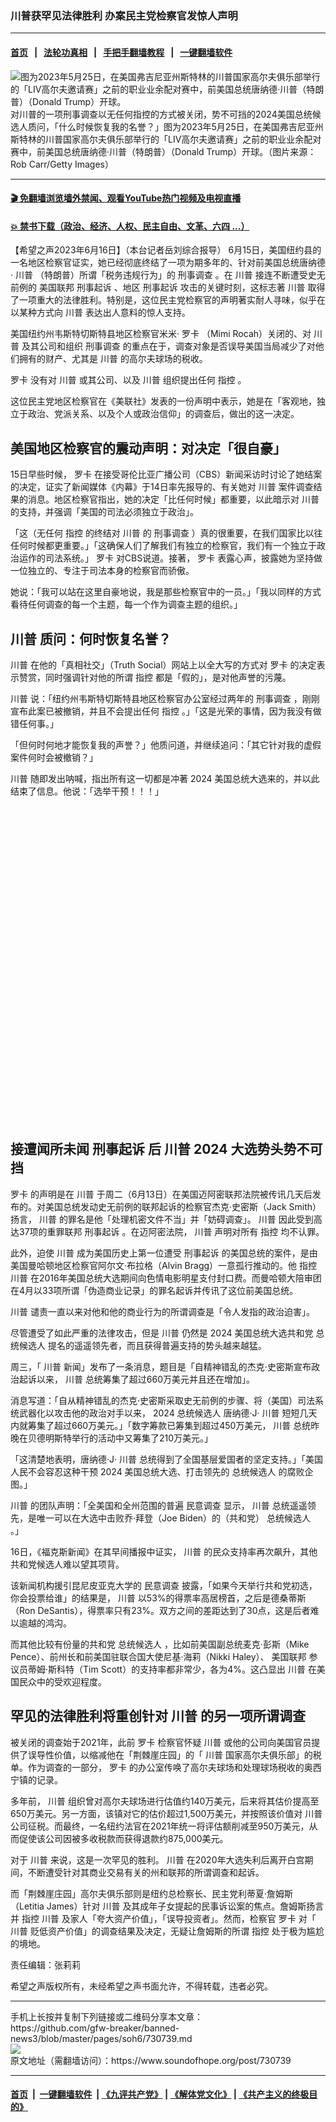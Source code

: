 ### 川普获罕见法律胜利 办案民主党检察官发惊人声明
------------------------

#### [首页](https://github.com/gfw-breaker/banned-news3/blob/master/README.md) &nbsp;&nbsp;|&nbsp;&nbsp; [法轮功真相](https://github.com/begood0513/basic/blob/master/README.md)  &nbsp;&nbsp;|&nbsp;&nbsp; [手把手翻墙教程](https://github.com/gfw-breaker/guides/wiki)  &nbsp;&nbsp;|&nbsp;&nbsp; [一键翻墙软件](https://github.com/gfw-breaker/nogfw/blob/master/README.md)  



<div><img alt="图为2023年5月25日，在美国弗吉尼亚州斯特林的川普国家高尔夫俱乐部举行的「LIV高尔夫邀请赛」之前的职业业余配对赛中，前美国总统唐纳德·川普（特朗普）（Donald Trump）开球。" src="https://img.soundofhope.org/2023-05/1685418233309.jpg"/>
<br/><figcaption class="caption">
 对川普的一项刑事调查以无任何指控的方式被关闭，势不可挡的2024美国总统候选人质问，「什么时候恢复我的名誉？」图为2023年5月25日，在美国弗吉尼亚州斯特林的川普国家高尔夫俱乐部举行的「LIV高尔夫邀请赛」之前的职业业余配对赛中，前美国总统唐纳德·川普（特朗普）（Donald Trump）开球。（图片来源：Rob Carr/Getty Images）
</figcaption></div><hr/>

#### [ 🎬  免翻墙浏览墙外禁闻、观看YouTube热门视频及电视直播](https://github.com/gfw-breaker/HelloWorld)

#### [ 💥  禁书下载（政治、经济、人权、民主自由、文革、六四 ...）](https://github.com/gfw-breaker/books/blob/master/README.md)

<div><div class="Content__Wrapper sc-1bvya0-0 elmmKw article_body" data-checkusr="" itemprop="articleBody">
 <div id="post_place_1">
 </div>
 <p class="meta-top">
  <span class="meta">
   【希望之声2023年6月16日】（本台记者岳刘综合报导）
  </span>
  6月15日，美国纽约县的一名地区检察官证实，她已经彻底终结了一项为期多年的、针对前美国总统唐纳德·
  <ok href="/term/1041">
   川普
  </ok>
  （特朗普）所谓「税务违规行为」的
  <ok href="/term/20011">
   刑事调查
  </ok>
  。在
  <ok href="/term/1041">
   川普
  </ok>
  接连不断遭受史无前例的
  <ok href="/term/879998">
   美国联邦
  </ok>
  <ok href="/term/855365">
   刑事起诉
  </ok>
  、地区
  <ok href="/term/855365">
   刑事起诉
  </ok>
  攻击的关键时刻，这标志著
  <ok href="/term/1041">
   川普
  </ok>
  取得了一项重大的法律胜利。特别是，这位民主党检察官的声明著实耐人寻味，似乎在以某种方式向
  <ok href="/term/1041">
   川普
  </ok>
  表达出人意料的惊人支持。
 </p>
 <p>
  美国纽约州韦斯特切斯特县地区检察官米米·
  <ok href="/term/881465">
   罗卡
  </ok>
  （Mimi Rocah）关闭的、对
  <ok href="/term/1041">
   川普
  </ok>
  及其公司和组织
  <ok href="/term/20011">
   刑事调查
  </ok>
  的重点在于，调查对象是否误导美国当局减少了对他们拥有的财产、尤其是
  <ok href="/term/1041">
   川普
  </ok>
  的高尔夫球场的税收。
 </p>
 <p>
  <ok href="/term/881465">
   罗卡
  </ok>
  没有对
  <ok href="/term/1041">
   川普
  </ok>
  或其公司、以及
  <ok href="/term/1041">
   川普
  </ok>
  组织提出任何
  <ok href="/term/56190">
   指控
  </ok>
  。
 </p>
 <p>
  这位民主党地区检察官在《美联社》发表的一份声明中表示，她是在「客观地，独立于政治、党派关系、以及个人或政治信仰」的调查后，做出的这一决定。
 </p>
 <h2>
  <strong>
   美国地区检察官的震动声明：对决定「很自豪」
  </strong>
 </h2>
 <p>
  15日早些时候，
  <ok href="/term/881465">
   罗卡
  </ok>
  在接受哥伦比亚广播公司（CBS）新闻采访时讨论了她结案的决定，证实了新闻媒体《内幕》于14日率先报导的、有关她对
  <ok href="/term/1041">
   川普
  </ok>
  案件调查结果的消息。地区检察官指出，她的决定「比任何时候」都重要，以此暗示对
  <ok href="/term/1041">
   川普
  </ok>
  的支持，并强调「美国的司法必须独立于政治」。
 </p>
 <p>
  「这（无任何
  <ok href="/term/56190">
   指控
  </ok>
  的终结对
  <ok href="/term/1041">
   川普
  </ok>
  的
  <ok href="/term/20011">
   刑事调查
  </ok>
  ）真的很重要，在我们国家比以往任何时候都更重要。」「这确保人们了解我们有独立的检察官，我们有一个独立于政治运作的司法系统。」
  <ok href="/term/881465">
   罗卡
  </ok>
  对CBS说道。接著，
  <ok href="/term/881465">
   罗卡
  </ok>
  表露心声，披露她为坚持做一位独立的、专注于司法本身的检察官而骄傲。
 </p>
 <p>
  她说：「我可以站在这里自豪地说，我是那些检察官中的一员。」「我以同样的方式看待任何调查的每一个主题，每一个作为调查主题的组织。」
 </p>
 <h2>
  <strong>
   <ok href="/term/1041">
    川普
   </ok>
   质问：何时恢复名誉？
  </strong>
 </h2>
 <p>
  <ok href="/term/1041">
   川普
  </ok>
  在他的「真相社交」（Truth Social）网站上以全大写的方式对
  <ok href="/term/881465">
   罗卡
  </ok>
  的决定表示赞赏，同时强调针对他的所谓
  <ok href="/term/56190">
   指控
  </ok>
  都是「假的」，是对他声誉的污蔑。
 </p>
 <p>
  <ok href="/term/1041">
   川普
  </ok>
  说：「纽约州韦斯特切斯特县地区检察官办公室经过两年的
  <ok href="/term/20011">
   刑事调查
  </ok>
  ，刚刚宣布此案已被撤销，并且不会提出任何
  <ok href="/term/56190">
   指控
  </ok>
  。」「这是光荣的事情，因为我没有做错任何事。」
 </p>
 <p>
  「但何时何地才能恢复我的声誉？」他质问道，并继续追问：「其它针对我的虚假案件何时会被撤销？」
 </p>
 <p>
  <ok href="/term/1041">
   川普
  </ok>
  随即发出呐喊，指出所有这一切都是冲著
  <ok href="/term/486788">
   2024
  </ok>
  美国总统大选来的，并以此结束了信息。他说：「选举干预！！！」
 </p>
 <div class="soh-embed">
  <div class="soh-embed-inner">
   <div class="iframely-truthsocial iframely-app iframely-embed">
    <div class="iframely-responsive" style="padding-bottom: 100%;">
    </div>
   </div>
  </div>
 </div>
 <h2>
  <strong>
   接遭闻所未闻
   <ok href="/term/855365">
    刑事起诉
   </ok>
   后
   <ok href="/term/1041">
    川普
   </ok>
   <ok href="/term/486788">
    2024
   </ok>
   大选势头势不可挡
  </strong>
 </h2>
 <p>
  <ok href="/term/881465">
   罗卡
  </ok>
  的声明是在
  <ok href="/term/1041">
   川普
  </ok>
  于周二（6月13日）在美国迈阿密联邦法院被传讯几天后发布的。对美国总统发动史无前例的联邦起诉的检察官杰克·史密斯（Jack Smith）扬言，
  <ok href="/term/1041">
   川普
  </ok>
  的罪名是他「处理机密文件不当」并「妨碍调查」。
  <ok href="/term/1041">
   川普
  </ok>
  因此受到高达37项的重罪联邦
  <ok href="/term/855365">
   刑事起诉
  </ok>
  。在迈阿密法院，
  <ok href="/term/1041">
   川普
  </ok>
  声明对所有
  <ok href="/term/56190">
   指控
  </ok>
  均不认罪。
 </p>
 <p>
  此外，迫使
  <ok href="/term/1041">
   川普
  </ok>
  成为美国历史上第一位遭受
  <ok href="/term/855365">
   刑事起诉
  </ok>
  的美国总统的案件，是由美国曼哈顿地区检察官阿尔文·布拉格（Alvin Bragg）一意孤行推动的。他
  <ok href="/term/56190">
   指控
  </ok>
  <ok href="/term/1041">
   川普
  </ok>
  在2016年美国总统大选期间向色情电影明星支付封口费。而曼哈顿大陪审团在4月以33项所谓「伪造商业记录」的罪名起诉并传讯了这位前美国总统。
 </p>
 <p>
  <ok href="/term/1041">
   川普
  </ok>
  谴责一直以来对他和他的商业行为的所谓调查是「令人发指的政治迫害」。
 </p>
 <p>
  尽管遭受了如此严重的法律攻击，但是
  <ok href="/term/1041">
   川普
  </ok>
  仍然是
  <ok href="/term/486788">
   2024
  </ok>
  美国总统大选共和党
  <ok href="/term/12029">
   总统候选人
  </ok>
  提名的遥遥领先者，而且获得普遍支持的势头越来越猛。
 </p>
 <p>
  周三，「
  <ok href="/term/1041">
   川普
  </ok>
  新闻」发布了一条消息，题目是「自精神错乱的杰克·史密斯宣布政治起诉以来，
  <ok href="/term/1041">
   川普
  </ok>
  总统筹集了超过660万美元并且还在增加」。
 </p>
 <p>
  消息写道：「自从精神错乱的杰克·史密斯采取史无前例的步骤、将（美国）司法系统武器化以攻击他的政治对手以来，
  <ok href="/term/486788">
   2024
  </ok>
  <ok href="/term/12029">
   总统候选人
  </ok>
  唐纳德·J·
  <ok href="/term/1041">
   川普
  </ok>
  短短几天内就筹集了超过660万美元。」「数字筹款已筹集到超过450万美元，
  <ok href="/term/1041">
   川普
  </ok>
  总统昨晚在贝德明斯特举行的活动中又筹集了210万美元。」
 </p>
 <p>
  「这清楚地表明，唐纳德·J·
  <ok href="/term/1041">
   川普
  </ok>
  总统得到了全国基层爱国者的坚定支持。」「美国人民不会容忍这种干预
  <ok href="/term/486788">
   2024
  </ok>
  美国总统大选、打击领先的
  <ok href="/term/12029">
   总统候选人
  </ok>
  的腐败企图。」
 </p>
 <p>
  <ok href="/term/1041">
   川普
  </ok>
  的团队声明：「全美国和全州范围的普遍
  <ok href="/term/24923">
   民意调查
  </ok>
  显示，
  <ok href="/term/1041">
   川普
  </ok>
  总统遥遥领先，是唯一可以在大选中击败乔·拜登（Joe Biden）的（共和党）
  <ok href="/term/12029">
   总统候选人
  </ok>
  。」
 </p>
 <p>
  16日，《福克斯新闻》在其早间播报中证实，
  <ok href="/term/1041">
   川普
  </ok>
  的民众支持率再次飙升，其他共和党候选人难以望其项背。
 </p>
 <p>
  该新闻机构援引昆尼皮亚克大学的
  <ok href="/term/24923">
   民意调查
  </ok>
  披露，「如果今天举行共和党初选，你会投票给谁」的结果是，
  <ok href="/term/1041">
   川普
  </ok>
  以53%的得票率高居榜首，之后是德桑蒂斯（Ron DeSantis），得票率只有23%。双方之间的差距达到了30点，这是后者难以逾越的鸿沟。
 </p>
 <p>
  而其他比较有份量的共和党
  <ok href="/term/12029">
   总统候选人
  </ok>
  ，比如前美国副总统麦克·彭斯（Mike Pence）、前州长和前美国驻联合国大使尼基·海莉（Nikki Haley）、
  <ok href="/term/879998">
   美国联邦
  </ok>
  参议员蒂姆·斯科特（Tim Scott）的支持率都非常少，各为4%。这凸显出
  <ok href="/term/1041">
   川普
  </ok>
  在美国民众中的受欢迎程度。
 </p>
 <h2>
  <strong>
   罕见的法律胜利将重创针对
   <ok href="/term/1041">
    川普
   </ok>
   的另一项所谓调查
  </strong>
 </h2>
 <p>
  被关闭的调查始于2021年，此前
  <ok href="/term/881465">
   罗卡
  </ok>
  检察官怀疑
  <ok href="/term/1041">
   川普
  </ok>
  或他的公司向美国官员提供了误导性价值，以缩减他在「荆棘崖庄园」的「
  <ok href="/term/1041">
   川普
  </ok>
  国家高尔夫俱乐部」的税单。作为调查的一部分，
  <ok href="/term/881465">
   罗卡
  </ok>
  的办公室传唤了高尔夫球场和处理球场税收的奥西宁镇的记录。
 </p>
 <p>
  多年前，
  <ok href="/term/1041">
   川普
  </ok>
  组织曾对高尔夫球场进行估值约140万美元，后来将其估价提高至650万美元。另一方面，该镇对它的估价超过1,500万美元，并按照该价值对
  <ok href="/term/1041">
   川普
  </ok>
  公司征税。而最终，一名纽约法官在2021年统一将评估额削减至950万美元，从而促使该公司因被多收税款而获得退款约875,000美元。
 </p>
 <p>
  对于
  <ok href="/term/1041">
   川普
  </ok>
  来说，这是一次罕见的胜利。
  <ok href="/term/1041">
   川普
  </ok>
  在2020年大选失利后离开白宫期间，不断遭受针对其商业交易有关的州和联邦的所谓调查和起诉。
 </p>
 <p>
  而「荆棘崖庄园」高尔夫俱乐部则是纽约总检察长、民主党利蒂夏·詹姆斯（Letitia James）针对
  <ok href="/term/1041">
   川普
  </ok>
  及其成年子女提起的民事诉讼案的焦点。詹姆斯扬言并
  <ok href="/term/56190">
   指控
  </ok>
  <ok href="/term/1041">
   川普
  </ok>
  及家人「夸大资产价值」，「误导投资者」。然而，检察官
  <ok href="/term/881465">
   罗卡
  </ok>
  对「
  <ok href="/term/1041">
   川普
  </ok>
  贬低资产价值」的调查结果及决定，无疑让詹姆斯的所谓
  <ok href="/term/56190">
   指控
  </ok>
  处于极为尴尬的境地。
 </p>
 <p class="meta-btm">
  责任编辑：张莉莉
 </p>
 <p class="meta-btm">
  希望之声版权所有，未经希望之声书面允许，不得转载，违者必究。
 </p>
</div>
</div>
<hr/>
手机上长按并复制下列链接或二维码分享本文章：<br/>
https://github.com/gfw-breaker/banned-news3/blob/master/pages/soh6/730739.md <br/>
<a href='https://github.com/gfw-breaker/banned-news3/blob/master/pages/soh6/730739.md'><img src='https://github.com/gfw-breaker/banned-news3/blob/master/pages/soh6/730739.md.png'/></a> <br/>
原文地址（需翻墙访问）：https://www.soundofhope.org/post/730739


------------------------
#### [首页](https://github.com/gfw-breaker/banned-news3/blob/master/README.md) &nbsp;|&nbsp; [一键翻墙软件](https://github.com/gfw-breaker/nogfw/blob/master/README.md) &nbsp;| [《九评共产党》](https://github.com/gfw-breaker/9ping.md/blob/master/README.md#九评之一评共产党是什么) | [《解体党文化》](https://github.com/gfw-breaker/jtdwh.md/blob/master/README.md) | [《共产主义的终极目的》](https://github.com/gfw-breaker/gczydzjmd.md/blob/master/README.md)


<img src='http://gfw-breaker.win/banned-news3/pages/soh6/730739.md' width='0px' height='0px'/>